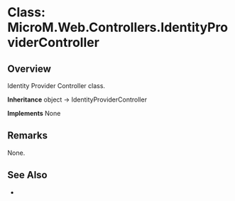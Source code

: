 # Class: MicroM.Web.Controllers.IdentityProviderController
## Overview
Identity Provider Controller class.

**Inheritance**
object -> IdentityProviderController

**Implements**
None

## Remarks
None.

## See Also
-